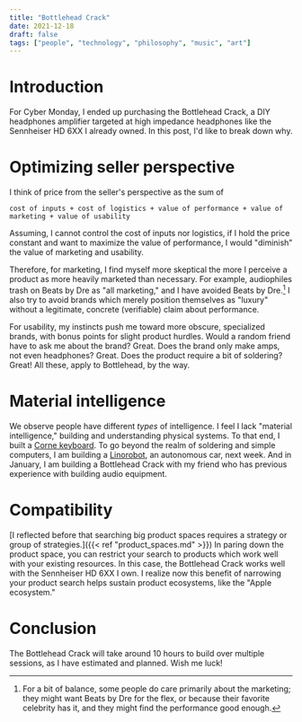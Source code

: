 ```yaml
---
title: "Bottlehead Crack"
date: 2021-12-18
draft: false
tags: ["people", "technology", "philosophy", "music", "art"]
---
```

# Introduction
For Cyber Monday, I ended up purchasing the Bottlehead Crack, a DIY headphones amplifier targeted at high impedance headphones like the Sennheiser HD 6XX I already owned. In this post, I'd like to break down why.
# Optimizing seller perspective
I think of price from the seller's perspective as the sum of 
```
cost of inputs + cost of logistics + value of performance + value of marketing + value of usability 
```
Assuming, I cannot control the cost of inputs nor logistics, if I hold the price constant and want to maximize the value of performance, I would "diminish" the value of marketing and usability.

Therefore, for marketing, I find myself more skeptical the more I perceive a product as more heavily marketed than necessary. For example, audiophiles trash on Beats by Dre as "all marketing," and I have avoided Beats by Dre.[^1] I also try to avoid brands which merely position themselves as "luxury" without a legitimate, concrete (verifiable) claim about performance. 
[^1]: For a bit of balance, some people do care primarily about the marketing; they might want Beats by Dre for the flex, or because their favorite celebrity has it, and they might find the performance good enough. 

For usability, my instincts push me toward more obscure, specialized brands, with bonus points for slight product hurdles. Would a random friend have to ask me about the brand? Great. Does the brand only make amps, not even headphones? Great. Does the product require a bit of soldering? Great! All these, apply to Bottlehead, by the way. 
# Material intelligence
We observe people have different _types_ of intelligence. I feel I lack "material intelligence," building and understanding physical systems. To that end, I built a [Corne keyboard](https://github.com/foostan/crkbd). To go beyond the realm of soldering and simple computers, I am building a [Linorobot](https://github.com/linorobot/linorobot), an autonomous car, next week. And in January, I am building a Bottlehead Crack with my friend who has previous experience with building audio equipment.
# Compatibility
[I reflected before that searching big product spaces requires a strategy or group of strategies.]({{< ref "product_spaces.md" >}}) In paring down the product space, you can restrict your search to products which work well with your existing resources. In this case, the Bottlehead Crack works well with the Sennheiser HD 6XX I own. I realize now this benefit of narrowing your product search helps sustain product ecosystems, like the "Apple ecosystem."
# Conclusion
The Bottlehead Crack will take around 10 hours to build over multiple sessions, as I have estimated and planned. Wish me luck!
